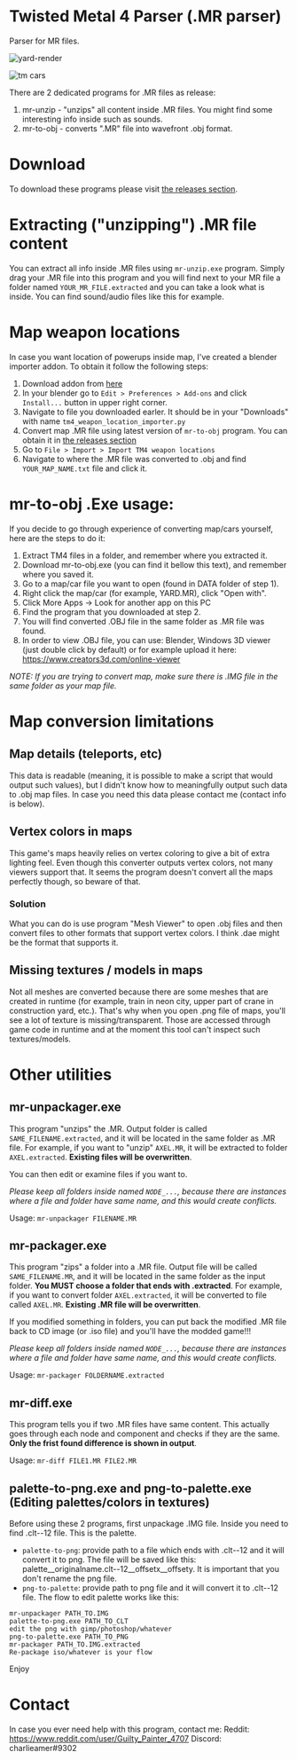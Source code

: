 # Twisted Metal 4 Parser (.MR parser)
Parser for MR files.


![yard-render](https://user-images.githubusercontent.com/5943275/109431818-ac102b80-7a08-11eb-8087-d033d0efda43.png)


![tm cars](https://user-images.githubusercontent.com/5943275/109431837-baf6de00-7a08-11eb-89a0-11619bdeccd9.png)


There are 2 dedicated programs for .MR files as release:
1. mr-unzip - "unzips" all content inside .MR files. You might find some interesting info inside such as sounds.
2. mr-to-obj - converts ".MR" file into wavefront .obj format.

# Download
To download these programs please visit [the releases section](https://github.com/charlieamer/TwistedMetal4Parser/releases).

# Extracting ("unzipping") .MR file content
You can extract all info inside .MR files using `mr-unzip.exe` program. Simply drag your .MR file into this program and you will find next to your MR file a folder named `YOUR_MR_FILE.extracted` and you can take a look what is inside. You can find sound/audio files like this for example.

# Map weapon locations
In case you want location of powerups inside map, I've created a blender importer addon. To obtain it follow the following steps:

1. Download addon from [here](https://github.com/charlieamer/TwistedMetal4Parser/releases/download/v1.1/tm4_weapon_location_importer.py)
1. In your blender go to `Edit > Preferences > Add-ons` and click `Install...` button in upper right corner.
1. Navigate to file you downloaded earler. It should be in your "Downloads"  with name `tm4_weapon_location_importer.py`
1. Convert map .MR file using latest version of `mr-to-obj` program. You can obtain it in [the releases section](https://github.com/charlieamer/TwistedMetal4Parser/releases)
1. Go to `File > Import > Import TM4 weapon locations`
1. Navigate to where the .MR file was converted to .obj and find `YOUR_MAP_NAME.txt` file and click it.

# mr-to-obj .Exe usage:
If you decide to go through experience of converting map/cars yourself, here are the steps to do it:

1. Extract TM4 files in a folder, and remember where you extracted it.
1. Download mr-to-obj.exe (you can find it bellow this text), and remember where you saved it.
1. Go to a map/car file you want to open (found in DATA folder of step 1).
1. Right click the map/car (for example, YARD.MR), click "Open with".
1. Click More Apps -> Look for another app on this PC
1. Find the program that you downloaded at step 2.
1. You will find converted .OBJ file in the same folder as .MR file was found.
1. In order to view .OBJ file, you can use: Blender, Windows 3D viewer (just double click by default) or for example upload it here: https://www.creators3d.com/online-viewer

*NOTE: If you are trying to convert map, make sure there is .IMG file in the same folder as your map file.*

# Map conversion limitations
## Map details (teleports, etc)
This data is readable (meaning, it is possible to make a script that would output such values), but I didn't know how to meaningfully output such data to .obj map files. In case you need this data please contact me (contact info is below).

## Vertex colors in maps
This game's maps heavily relies on vertex coloring to give a bit of extra lighting feel. Even though this converter outputs vertex colors, not many viewers support that. It seems the program doesn't convert all the maps perfectly though, so beware of that.

### Solution
What you can do is use program "Mesh Viewer" to open .obj files and then convert files to other formats that support vertex colors. I think .dae might be the format that supports it.

## Missing textures / models in maps
Not all meshes are converted because there are some meshes that are created in runtime (for example, train in neon city, upper part of crane in construction yard, etc.). That's why when you open .png file of maps, you'll see a lot of texture is missing/transparent. Those are accessed through game code in runtime and at the moment this tool can't inspect such textures/models.

# Other utilities
## mr-unpackager.exe
This program "unzips" the .MR. Output folder is called `SAME_FILENAME.extracted`, and it will be located in the same folder as .MR file. For example, if you want to "unzip" `AXEL.MR`, it will be extracted to folder `AXEL.extracted`. **Existing files will be overwritten**.

You can then edit or examine files if you want to.

*Please keep all folders inside named `NODE_...`, because there are instances where a file and folder have same name, and this would create conflicts.*

Usage: `mr-unpackager FILENAME.MR`

## mr-packager.exe
This program "zips" a folder into a .MR file. Output file will be called `SAME_FILENAME.MR`, and it will be located in the same folder as the input folder. **You MUST choose a folder that ends with .extracted**. For example, if you want to convert folder `AXEL.extracted`, it will be converted to file called `AXEL.MR`. **Existing .MR file will be overwritten**.

If you modified something in folders, you can put back the modified .MR file back to CD image (or .iso file) and you'll have the modded game!!!

*Please keep all folders inside named `NODE_...`, because there are instances where a file and folder have same name, and this would create conflicts.*

Usage: `mr-packager FOLDERNAME.extracted`

## mr-diff.exe
This program tells you if two .MR files have same content. This actually goes through each node and component and checks if they are the same. **Only the frist found difference is shown in output**.

Usage: `mr-diff FILE1.MR FILE2.MR`

## palette-to-png.exe and png-to-palette.exe (Editing palettes/colors in textures)
Before using these 2 programs, first unpackage .IMG file. Inside you need to find .clt--12 file. This is the palette.

* `palette-to-png`: provide path to a file which ends with .clt--12 and it will convert it to png. The file will be saved like this: palette__originalname.clt--12__offsetx__offsety. It is important that you don't rename the png file.
* `png-to-palette`: provide path to png file and it will convert it to .clt--12 file.
The flow to edit palette works like this:
```
mr-unpackager PATH_TO.IMG
palette-to-png.exe PATH_TO_CLT
edit the png with gimp/photoshop/whatever
png-to-palette.exe PATH_TO_PNG
mr-packager PATH_TO.IMG.extracted
Re-package iso/whatever is your flow
```
Enjoy

# Contact
In case you ever need help with this program, contact me:
Reddit: https://www.reddit.com/user/Guilty_Painter_4707
Discord: charlieamer#9302
